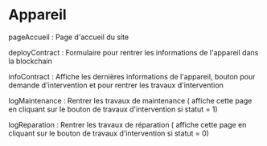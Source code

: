 # Appareil


pageAccueil : Page d'accueil du site

deployContract : Formulaire pour rentrer les informations de l'appareil dans la blockchain

infoContract : Affiche les dernières informations de l'appareil, bouton pour demande d'intervention et pour rentrer les travaux d'intervention

logMaintenance : Rentrer les travaux de maintenance ( affiche cette page en cliquant sur le bouton de travaux d'intervention si statut = 1)

logReparation : Rentrer les travaux de réparation ( affiche cette page en cliquant sur le bouton de travaux d'intervention si statut = 0)



